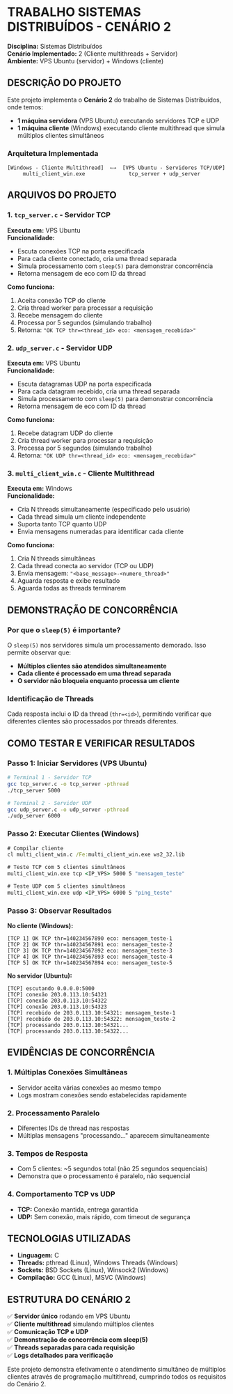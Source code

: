 # TRABALHO SISTEMAS DISTRIBUÍDOS - CENÁRIO 2
**Disciplina:** Sistemas Distribuídos  
**Cenário Implementado:** 2 (Cliente multithreads + Servidor)  
**Ambiente:** VPS Ubuntu (servidor) + Windows (cliente)  

## DESCRIÇÃO DO PROJETO

Este projeto implementa o **Cenário 2** do trabalho de Sistemas Distribuídos, onde temos:
- **1 máquina servidora** (VPS Ubuntu) executando servidores TCP e UDP
- **1 máquina cliente** (Windows) executando cliente multithread que simula múltiplos clientes simultâneos

### Arquitetura Implementada
```
[Windows - Cliente Multithread]  ←→  [VPS Ubuntu - Servidores TCP/UDP]
     multi_client_win.exe              tcp_server + udp_server
```

## ARQUIVOS DO PROJETO

### 1. `tcp_server.c` - Servidor TCP
**Executa em:** VPS Ubuntu  
**Funcionalidade:**
- Escuta conexões TCP na porta especificada
- Para cada cliente conectado, cria uma thread separada
- Simula processamento com `sleep(5)` para demonstrar concorrência
- Retorna mensagem de eco com ID da thread

**Como funciona:**
1. Aceita conexão TCP do cliente
2. Cria thread worker para processar a requisição
3. Recebe mensagem do cliente
4. Processa por 5 segundos (simulando trabalho)
5. Retorna: `"OK TCP thr=<thread_id> eco: <mensagem_recebida>"`

### 2. `udp_server.c` - Servidor UDP
**Executa em:** VPS Ubuntu  
**Funcionalidade:**
- Escuta datagramas UDP na porta especificada
- Para cada datagram recebido, cria uma thread separada
- Simula processamento com `sleep(5)` para demonstrar concorrência
- Retorna mensagem de eco com ID da thread

**Como funciona:**
1. Recebe datagram UDP do cliente
2. Cria thread worker para processar a requisição
3. Processa por 5 segundos (simulando trabalho)
4. Retorna: `"OK UDP thr=<thread_id> eco: <mensagem_recebida>"`

### 3. `multi_client_win.c` - Cliente Multithread
**Executa em:** Windows  
**Funcionalidade:**
- Cria N threads simultaneamente (especificado pelo usuário)
- Cada thread simula um cliente independente
- Suporta tanto TCP quanto UDP
- Envia mensagens numeradas para identificar cada cliente

**Como funciona:**
1. Cria N threads simultâneas
2. Cada thread conecta ao servidor (TCP ou UDP)
3. Envia mensagem: `"<base_message>-<numero_thread>"`
4. Aguarda resposta e exibe resultado
5. Aguarda todas as threads terminarem

## DEMONSTRAÇÃO DE CONCORRÊNCIA

### Por que o `sleep(5)` é importante?
O `sleep(5)` nos servidores simula um processamento demorado. Isso permite observar que:
- **Múltiplos clientes são atendidos simultaneamente**
- **Cada cliente é processado em uma thread separada**
- **O servidor não bloqueia enquanto processa um cliente**

### Identificação de Threads
Cada resposta inclui o ID da thread (`thr=<id>`), permitindo verificar que diferentes clientes são processados por threads diferentes.

## COMO TESTAR E VERIFICAR RESULTADOS

### Passo 1: Iniciar Servidores (VPS Ubuntu)
```bash
# Terminal 1 - Servidor TCP
gcc tcp_server.c -o tcp_server -pthread
./tcp_server 5000

# Terminal 2 - Servidor UDP  
gcc udp_server.c -o udp_server -pthread
./udp_server 6000
```

### Passo 2: Executar Clientes (Windows)
```cmd
# Compilar cliente
cl multi_client_win.c /Fe:multi_client_win.exe ws2_32.lib

# Teste TCP com 5 clientes simultâneos
multi_client_win.exe tcp <IP_VPS> 5000 5 "mensagem_teste"

# Teste UDP com 5 clientes simultâneos  
multi_client_win.exe udp <IP_VPS> 6000 5 "ping_teste"
```

### Passo 3: Observar Resultados

**No cliente (Windows):**
```
[TCP 1] OK TCP thr=140234567890 eco: mensagem_teste-1
[TCP 2] OK TCP thr=140234567891 eco: mensagem_teste-2
[TCP 3] OK TCP thr=140234567892 eco: mensagem_teste-3
[TCP 4] OK TCP thr=140234567893 eco: mensagem_teste-4
[TCP 5] OK TCP thr=140234567894 eco: mensagem_teste-5
```

**No servidor (Ubuntu):**
```
[TCP] escutando 0.0.0.0:5000
[TCP] conexão 203.0.113.10:54321
[TCP] conexão 203.0.113.10:54322
[TCP] conexão 203.0.113.10:54323
[TCP] recebido de 203.0.113.10:54321: mensagem_teste-1
[TCP] recebido de 203.0.113.10:54322: mensagem_teste-2
[TCP] processando 203.0.113.10:54321...
[TCP] processando 203.0.113.10:54322...
```

## EVIDÊNCIAS DE CONCORRÊNCIA

### 1. **Múltiplas Conexões Simultâneas**
- Servidor aceita várias conexões ao mesmo tempo
- Logs mostram conexões sendo estabelecidas rapidamente

### 2. **Processamento Paralelo**
- Diferentes IDs de thread nas respostas
- Múltiplas mensagens "processando..." aparecem simultaneamente

### 3. **Tempos de Resposta**
- Com 5 clientes: ~5 segundos total (não 25 segundos sequenciais)
- Demonstra que o processamento é paralelo, não sequencial

### 4. **Comportamento TCP vs UDP**
- **TCP:** Conexão mantida, entrega garantida
- **UDP:** Sem conexão, mais rápido, com timeout de segurança

## TECNOLOGIAS UTILIZADAS

- **Linguagem:** C
- **Threads:** pthread (Linux), Windows Threads (Windows)
- **Sockets:** BSD Sockets (Linux), Winsock2 (Windows)
- **Compilação:** GCC (Linux), MSVC (Windows)

## ESTRUTURA DO CENÁRIO 2

✅ **Servidor único** rodando em VPS Ubuntu  
✅ **Cliente multithread** simulando múltiplos clientes  
✅ **Comunicação TCP e UDP**  
✅ **Demonstração de concorrência com sleep(5)**  
✅ **Threads separadas para cada requisição**  
✅ **Logs detalhados para verificação**  

Este projeto demonstra efetivamente o atendimento simultâneo de múltiplos clientes através de programação multithread, cumprindo todos os requisitos do Cenário 2.